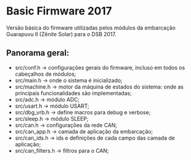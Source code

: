 # Basic Firmware 2017
Versão básica do firmware utilizadas pelos módulos da embarcação Guarapuvu II (Zênite Solar) para o DSB 2017.

## Panorama geral:
* src/conf.h -> configurações gerais do firmware, incluso em todos os cabeçalhos de módulos;
* src/main.h -> onde o sistema é inicializado;
* src/machine.h -> motor da máquina de estados do sistema: onde as principais funcionalidades são implementadas;
* src/adc.h -> módulo ADC;
* src/usart.h -> módulo USART;
* src/dbg_vrb.h -> define macros para debug e verbose;
* src/sleep.h -> módulo SLEEP;
* src/can.h -> configurações da rede CAN;
* src/can_app.h -> camada de aplicação da embarcação;
* src/can_ids.h -> ids e definições de cada campo das camada de aplicação;
* src/can_filters.h -> filtros para o CAN;

